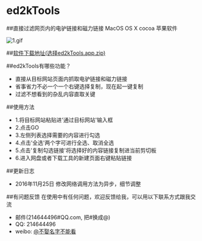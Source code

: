 # ed2kTools
##直接过滤网页内的电驴链接和磁力链接  MacOS  OS X cocoa 苹果软件


![1.gif](https://github.com/youusername/ed2kTools/blob/master/1.gif)


##[软件下载地址(选择ed2kTools.app.zip)](https://github.com/youusername/ed2kTools/releases) 

##ed2kTools有哪些功能？

* 直接从目标网站页面内抓取电驴链接和磁力链接
* 省事省力不必一个一个右键选择复制，现在起一键复制
* 过滤不想看到的杂乱内容直取关键

##使用方法
* 1.将目标网站粘贴进'通过目标网站'输入框
* 2.点击GO
* 3.左侧列表选择需要的内容进行勾选
* 4.点击'全选'两个字可进行全选、取消全选
* 5.点击'复制勾选链接'将选择好的内容链接复制进当前剪切板
* 6.进入网盘或者下载工具的新建页面右键粘贴链接

##更新日志
* 2016年11月25日   修改网络调用方法为异步，细节调整

##有问题反馈
在使用中有任何问题，欢迎反馈给我，可以用以下联系方式跟我交流

* 邮件(214644496#QQ.com, 把#换成@)
* QQ: 214644496
* weibo: [@不娶名字不能看](http://weibo.com/u/2689574923)
